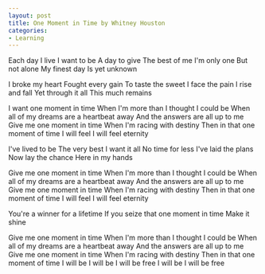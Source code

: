 ```yaml
---
layout: post
title: One Moment in Time by Whitney Houston
categories:
- Learning
---
```



Each day I live I want to be A day to give The best of me I'm only one But not alone My finest day Is yet unknown

I broke my heart Fought every gain To taste the sweet I face the pain I rise and fall Yet through it all This much remains

I want one moment in time When I'm more than I thought I could be When all of my dreams are a heartbeat away And the answers are all up to me Give me one moment in time When I'm racing with destiny Then in that one moment of time I will feel I will feel eternity

I've lived to be The very best I want it all No time for less I've laid the plans Now lay the chance Here in my hands

Give me one moment in time When I'm more than I thought I could be When all of my dreams are a heartbeat away And the answers are all up to me Give me one moment in time When I'm racing with destiny Then in that one moment of time I will feel I will feel eternity

You're a winner for a lifetime If you seize that one moment in time Make it shine

Give me one moment in time When I'm more than I thought I could be When all of my dreams are a heartbeat away And the answers are all up to me Give me one moment in time When I'm racing with destiny Then in that one moment of time I will be I will be I will be free I will be I will be free
